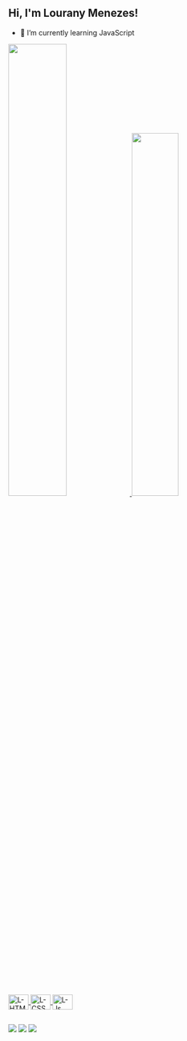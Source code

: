 ## Hi, I'm Lourany Menezes!

- 🌱 I’m currently learning JavaScript


<div>
  <a href="hhttps://github.com/loupmz">
    <img width="48%"src="https://github-readme-stats.vercel.app/api?username=loupmz&show_icons=true&theme=tokyonight">
    <img width="43%"src="https://github-readme-stats.vercel.app/api/top-langs/?username=loupmz&layout=compact&show_icons=true&theme=tokyonight">
 </div>
  <div style="display: inline_block"><br>
    <img align="center" alt="L-HTML" height="30" width="40" src="https://cdn.jsdelivr.net/gh/devicons/devicon/icons/html5/html5-original.svg">
    <img align="center" alt="L-CSS" height="30" width="40" src="https://cdn.jsdelivr.net/gh/devicons/devicon/icons/css3/css3-original.svg">
    <img align="center" alt="L-Js" height="30" width="40" src="https://cdn.jsdelivr.net/gh/devicons/devicon/icons/javascript/javascript-original.svg">
  </div>
  
  ##
  
  <div>
    <a href = "mailto:lourany10@gmail.com"><img src="https://img.shields.io/badge/Gmail-D14836?style=for-the-badge&logo=gmail&logoColor=white" target="_blank"></a>
    <a href="https://www.instagram.com/https_loupm/"><img src="https://img.shields.io/badge/Instagram-E4405F?style=for-the-badge&logo=instagram&logoColor=white" target="_blank"></a>
    <a href="https://discord.com/channels/@me"><img src="https://img.shields.io/badge/Discord-7289DA?style=for-the-badge&logo=discord&logoColor=white" target="_blank"></a>

